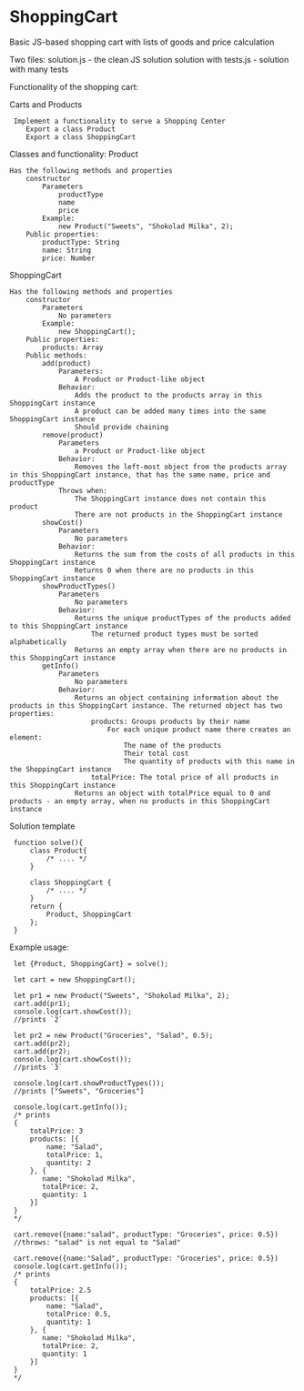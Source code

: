 # ShoppingCart
Basic JS-based shopping cart with lists of goods and price calculation

Two files:
solution.js - the clean JS solution
solution with tests.js - solution with many tests

Functionality of the shopping cart:

Carts and Products

     Implement a functionality to serve a Shopping Center
        Export a class Product
        Export a class ShoppingCart

Classes and functionality:
Product

    Has the following methods and properties
        constructor
            Parameters
                productType
                name
                price
            Example:
                new Product("Sweets", "Shokolad Milka", 2);
        Public properties:
            productType: String
            name: String
            price: Number

ShoppingCart

    Has the following methods and properties
        constructor
            Parameters
                No parameters
            Example:
                new ShoppingCart();
        Public properties:
            products: Array
        Public methods:
            add(product)
                Parameters:
                    A Product or Product-like object
                Behavior:
                    Adds the product to the products array in this ShoppingCart instance
                    A product can be added many times into the same ShoppingCart instance
                    Should provide chaining
            remove(product)
                Parameters
                    a Product or Product-like object
                Behavior:
                    Removes the left-most object from the products array in this ShoppingCart instance, that has the same name, price and productType
                Throws when:
                    The ShoppingCart instance does not contain this product
                    There are not products in the ShoppingCart instance
            showCost()
                Parameters
                    No parameters
                Behavior:
                    Returns the sum from the costs of all products in this ShoppingCart instance
                    Returns 0 when there are no products in this ShoppingCart instance
            showProductTypes()
                Parameters
                    No parameters
                Behavior:
                    Returns the unique productTypes of the products added to this ShoppingCart instance
                        The returned product types must be sorted alphabetically
                    Returns an empty array when there are no products in this ShoppingCart instance
            getInfo()
                Parameters
                    No parameters
                Behavior:
                    Returns an object containing information about the products in this ShoppingCart instance. The returned object has two properties:
                        products: Groups products by their name
                            For each unique product name there creates an element:
                                The name of the products
                                Their total cost
                                The quantity of products with this name in the ShoppingCart instance
                        totalPrice: The total price of all products in this ShoppingCart instance
                    Returns an object with totalPrice equal to 0 and products - an empty array, when no products in this ShoppingCart instance

Solution template

     function solve(){
         class Product{
             /* .... */
         }
     
         class ShoppingCart {
             /* .... */
         }
         return {
             Product, ShoppingCart
         };
     }
     
Example usage:
     
     let {Product, ShoppingCart} = solve();
     
     let cart = new ShoppingCart();
     
     let pr1 = new Product("Sweets", "Shokolad Milka", 2);
     cart.add(pr1);
     console.log(cart.showCost());
     //prints `2`

     let pr2 = new Product("Groceries", "Salad", 0.5);
     cart.add(pr2);
     cart.add(pr2);
     console.log(cart.showCost());
     //prints `3`
     
     console.log(cart.showProductTypes());
     //prints ["Sweets", "Groceries"]
     
     console.log(cart.getInfo());
     /* prints
     {
         totalPrice: 3
         products: [{
             name: "Salad",
             totalPrice: 1,
             quantity: 2
         }, {
            name: "Shokolad Milka",
            totalPrice: 2,
            quantity: 1 
         }]
     }
     */
     
     cart.remove({name:"salad", productType: "Groceries", price: 0.5})
     //throws: "salad" is not equal to "Salad"
     
     cart.remove({name:"Salad", productType: "Groceries", price: 0.5})
     console.log(cart.getInfo());
     /* prints
     {
         totalPrice: 2.5
         products: [{
             name: "Salad",
             totalPrice: 0.5,
             quantity: 1
         }, {
            name: "Shokolad Milka",
            totalPrice: 2,
            quantity: 1 
         }]
     }
     */
